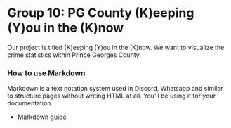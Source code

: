 # Group 10: PG County (K)eeping (Y)ou in the (K)now
Our project is titled (K)eeping (Y)ou in the (K)now. We want to visualize the crime statistics within Prince Georges County.

### How to use Markdown
Markdown is a text notation system used in Discord, Whatsapp and similar to structure pages without writing HTML at all. You'll be using it for your documentation.
* [Markdown guide](https://www.markdownguide.org/cheat-sheet/)
